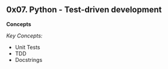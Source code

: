 0x07. Python - Test-driven development
---
**Concepts**

*Key Concepts:*
- Unit Tests
- TDD
- Docstrings
